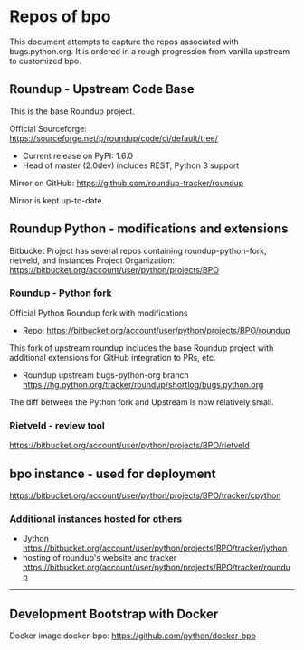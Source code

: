 # Repos of bpo

This document attempts to capture the repos associated with bugs.python.org.
It is ordered in a rough progression from vanilla upstream to customized bpo.

## Roundup - Upstream Code Base

This is the base Roundup project.

Official Sourceforge: <https://sourceforge.net/p/roundup/code/ci/default/tree/>

- Current release on PyPI: 1.6.0
- Head of master (2.0dev) includes REST, Python 3 support

Mirror on GitHub: <https://github.com/roundup-tracker/roundup>

Mirror is kept up-to-date.

## Roundup Python - modifications and extensions

Bitbucket Project has several repos containing roundup-python-fork, rietveld, and instances
Project Organization: <https://bitbucket.org/account/user/python/projects/BPO>

### Roundup - Python fork

Official Python Roundup fork with modifications
- Repo: <https://bitbucket.org/account/user/python/projects/BPO/roundup>

This fork of upstream roundup includes the base Roundup project with additional
extensions for GitHub integration to PRs, etc.
- Roundup upstream bugs-python-org branch <https://hg.python.org/tracker/roundup/shortlog/bugs.python.org>

The diff between the Python fork and Upstream is now relatively small.

### Rietveld - review tool

<https://bitbucket.org/account/user/python/projects/BPO/rietveld>

## bpo instance - used for deployment

<https://bitbucket.org/account/user/python/projects/BPO/tracker/cpython>

### Additional instances hosted for others

- Jython <https://bitbucket.org/account/user/python/projects/BPO/tracker/jython>
- hosting of roundup's website and tracker <https://bitbucket.org/account/user/python/projects/BPO/tracker/roundup>


---

## Development Bootstrap with Docker

Docker image docker-bpo: <https://github.com/python/docker-bpo>